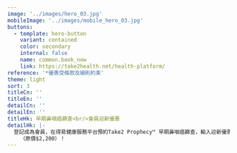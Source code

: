 ```yaml
---
image: '../images/hero_03.jpg'
mobileImage: '../images/mobile_hero_03.jpg'
buttons:
  - template: hero-button
    variant: contained
    color: secondary
    internal: false
    name: common.book_now
    link: https://take2health.net/health-platform/
reference: '*優惠受條款及細則約束'
theme: light
sort: 3
titleCn: ''
titleEn: ''
detailCn: ''
detailEn: ''
titleHk: 早期鼻咽癌篩查<br/>會員迎新優惠
detailHk: |-
  登記成為會員，在得易健康服務平台預約Take2 Prophecy™ 早期鼻咽癌篩查，輸入迎新優惠碼<strong>「NEW330」</strong>，即可享會員價$1,870*
    （原價$2,200）！
---
```

